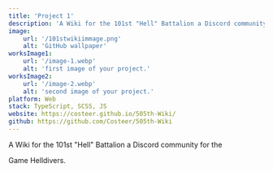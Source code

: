 ```yaml
---
title: 'Project 1'
description: 'A Wiki for the 101st "Hell" Battalion a Discord community for the Game Helldivers.'
image:
    url: '/101stwikiimmage.png'
    alt: 'GitHub wallpaper'
worksImage1:
    url: '/image-1.webp'
    alt: 'first image of your project.'
worksImage2:
    url: '/image-2.webp'
    alt: 'second image of your project.'
platform: Web
stack: TypeScript, SCSS, JS
website: https://costeer.github.io/505th-Wiki/
github: https://github.com/Costeer/505th-Wiki
---
```


A Wiki for the 101st "Hell" Battalion a Discord community for the 

Game Helldivers.
